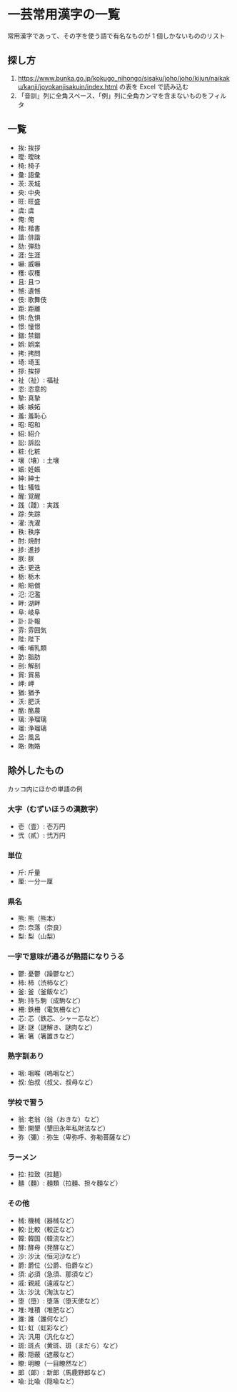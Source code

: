 # 一芸常用漢字の一覧

常用漢字であって、その字を使う語で有名なものが 1 個しかないもののリスト

## 探し方

1. <https://www.bunka.go.jp/kokugo_nihongo/sisaku/joho/joho/kijun/naikaku/kanji/joyokanjisakuin/index.html> の表を Excel で読み込む
2. 「音訓」列に全角スペース、「例」列に全角カンマを含まないものをフィルタ

## 一覧

- 挨: 挨拶
- 曖: 曖昧
- 椅: 椅子
- 彙: 語彙
- 茨: 茨城
- 央: 中央
- 旺: 旺盛
- 虞: 虞
- 俺: 俺
- 楷: 楷書
- 諧: 俳諧
- 劾: 弾劾
- 涯: 生涯
- 嚇: 威嚇
- 穫: 収穫
- 且: 且つ
- 憾: 遺憾
- 伎: 歌舞伎
- 距: 距離
- 惧: 危惧
- 憬: 憧憬
- 錮: 禁錮
- 娯: 娯楽
- 拷: 拷問
- 埼: 埼玉
- 拶: 挨拶
- 祉（祉）: 福祉
- 恣: 恣意的
- 摯: 真摯
- 嫉: 嫉妬
- 羞: 羞恥心
- 昭: 昭和
- 紹: 紹介
- 訟: 訴訟
- 粧: 化粧
- 壌（壤）: 土壌
- 娠: 妊娠
- 紳: 紳士
- 牲: 犠牲
- 醒: 覚醒
- 践（踐）: 実践
- 踪: 失踪
- 濯: 洗濯
- 秩: 秩序
- 酎: 焼酎
- 捗: 進捗
- 朕: 朕
- 迭: 更迭
- 栃: 栃木
- 賠: 賠償
- 氾: 氾濫
- 畔: 湖畔
- 阜: 岐阜
- 訃: 訃報
- 雰: 雰囲気
- 陛: 陛下
- 哺: 哺乳類
- 肪: 脂肪
- 剖: 解剖
- 貿: 貿易
- 岬: 岬
- 猶: 猶予
- 沃: 肥沃
- 酪: 酪農
- 璃: 浄瑠璃
- 瑠: 浄瑠璃
- 呂: 風呂
- 賂: 賄賂


## 除外したもの

カッコ内にほかの単語の例

### 大字（むずいほうの漢数字）

- 壱（壹）: 壱万円
- 弐（貳）: 弐万円

### 単位

- 斤: 斤量
- 厘: 一分一厘

### 県名

- 熊: 熊（熊本）
- 奈: 奈落（奈良）
- 梨: 梨（山梨）

### 一字で意味が通るが熟語になりうる

- 鬱: 憂鬱（躁鬱など）
- 柿: 柿（渋柿など）
- 釜: 釜（釜飯など）
- 駒: 持ち駒（成駒など）
- 柵: 鉄柵（電気柵など）
- 芯: 芯（鉄芯、シャー芯など）
- 謎: 謎（謎解き、謎肉など）
- 箸: 箸（箸置きなど）

### 熟字訓あり

- 咽: 咽喉（嗚咽など）
- 叔: 伯叔（叔父、叔母など）

### 学校で習う

- 翁: 老翁（翁（おきな）など）
- 墾: 開墾（墾田永年私財法など）
- 弥（彌）: 弥生（卑弥呼、弥勒菩薩など）

### ラーメン

- 拉: 拉致（拉麺）
- 麺（麵）: 麺類（拉麺、担々麵など）

### その他

- 械: 機械（器械など）
- 較: 比較（較正など）
- 韓: 韓国（韓流など）
- 酵: 酵母（発酵など）
- 沙: 沙汰（恒河沙など）
- 爵: 爵位（公爵、伯爵など）
- 須: 必須（急須、那須など）
- 戚: 親戚（遠戚など）
- 汰: 沙汰（淘汰など）
- 堕（墮）: 堕落（堕天使など）
- 堆: 堆積（堆肥など）
- 誰: 誰（誰何など）
- 虹: 虹（虹彩など）
- 汎: 汎用（汎化など）
- 斑: 斑点（黄斑、斑（まだら）など）
- 蔽: 隠蔽（遮蔽など）
- 瞭: 明瞭（一目瞭然など）
- 郎（郞）: 新郎（馬鹿野郎など）
- 喩: 比喩（隠喩など）
